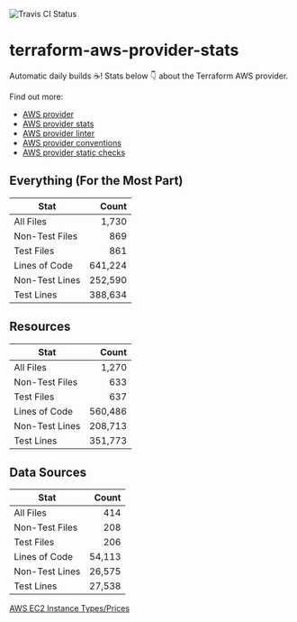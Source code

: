 ![Travis CI Status](https://travis-ci.org/YakDriver/terraform-aws-provider-stats.svg?branch=main)
# terraform-aws-provider-stats

Automatic daily builds :coffee:! Stats below :point_down: about the Terraform AWS provider.

Find out more:
* [AWS provider](https://github.com/terraform-providers/terraform-provider-aws)
* [AWS provider stats](https://github.com/YakDriver/terraform-aws-provider-stats)
* [AWS provider linter](https://github.com/terraform-providers/terraform-provider-aws/tree/master/awsproviderlint)
* [AWS provider conventions](https://github.com/YakDriver/terraform-aws-conventions)
* [AWS provider static checks](https://github.com/YakDriver/terraform-aws-provider-static-checks)



## Everything (For the Most Part)

|  Stat  |  Count  |
| ------------- | -------------: |
|  All Files  |  1,730  |
|  Non-Test Files  |  869  |
|  Test Files  |  861  |
|  Lines of Code  |  641,224  |
|  Non-Test Lines  |  252,590  |
|  Test Lines  |  388,634  |



## Resources

|  Stat  |  Count  |
| ------------- | -------------: |
|  All Files  |  1,270  |
|  Non-Test Files  |  633  |
|  Test Files  |  637  |
|  Lines of Code  |  560,486  |
|  Non-Test Lines  |  208,713  |
|  Test Lines  |  351,773  |



## Data Sources

|  Stat  |  Count  |
| ------------- | -------------: |
|  All Files  |  414  |
|  Non-Test Files  |  208  |
|  Test Files  |  206  |
|  Lines of Code  |  54,113  |
|  Non-Test Lines  |  26,575  |
|  Test Lines  |  27,538  |




[AWS EC2 Instance Types/Prices](https://github.com/YakDriver/aws-ec2-instance-types)
